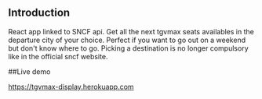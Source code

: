 ## Introduction

React app linked to SNCF api. Get all the next tgvmax seats availables in the departure city of your choice. Perfect if you want to go out on a weekend but don't know where to go. Picking a destination is no longer compulsory like in the official sncf website. 

##Live demo

https://tgvmax-display.herokuapp.com
